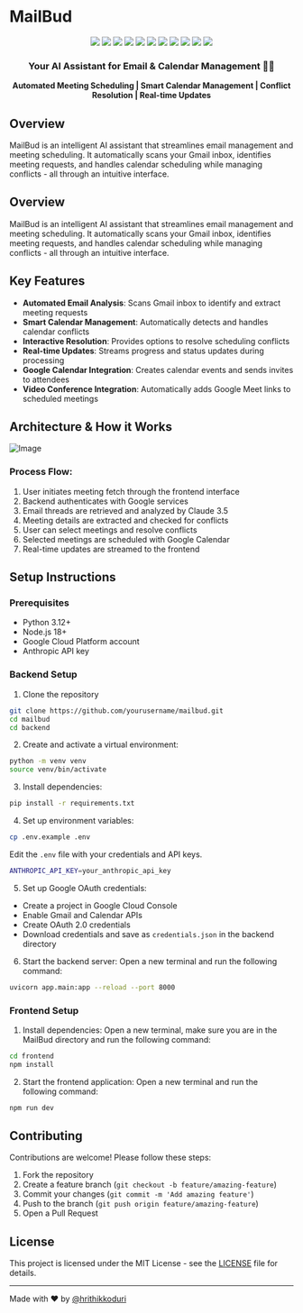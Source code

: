 # MailBud

<div align="center">
  <!-- Backend -->
  <img src="https://img.shields.io/badge/Python-3776AB?style=for-the-badge&logo=python&logoColor=white" />
  <img src="https://img.shields.io/badge/FastAPI-009688?style=for-the-badge&logo=fastapi&logoColor=white" />
  <img src="https://img.shields.io/badge/Anthropic-6B4FBB?style=for-the-badge&logo=anthropic&logoColor=white" />
  <img src="https://img.shields.io/badge/LangChain-121212?style=for-the-badge&logo=chainlink&logoColor=white" />
  <img src="https://img.shields.io/badge/LangGraph-FF6B6B?style=for-the-badge&logo=graph&logoColor=white" />
  <img src="https://img.shields.io/badge/Gmail_API-EA4335?style=for-the-badge&logo=gmail&logoColor=white" />
  <img src="https://img.shields.io/badge/Google_Calendar_API-4285F4?style=for-the-badge&logo=google-calendar&logoColor=white" />
  
  <!-- Frontend -->
  <img src="https://img.shields.io/badge/Next.js-000000?style=for-the-badge&logo=next.js&logoColor=white" />
  <img src="https://img.shields.io/badge/TypeScript-3178C6?style=for-the-badge&logo=typescript&logoColor=white" />
  <img src="https://img.shields.io/badge/Tailwind_CSS-38B2AC?style=for-the-badge&logo=tailwind-css&logoColor=white" />
  <img src="https://img.shields.io/badge/React-61DAFB?style=for-the-badge&logo=react&logoColor=black" />

  <h3>Your AI Assistant for Email & Calendar Management 📧📅</h3>

  <p align="center">
    <b>Automated Meeting Scheduling | Smart Calendar Management | Conflict Resolution | Real-time Updates</b>
  </p>
</div>

## Overview
MailBud is an intelligent AI assistant that streamlines email management and meeting scheduling. It automatically scans your Gmail inbox, identifies meeting requests, and handles calendar scheduling while managing conflicts - all through an intuitive interface.

## Overview
MailBud is an intelligent AI assistant that streamlines email management and meeting scheduling. It automatically scans your Gmail inbox, identifies meeting requests, and handles calendar scheduling while managing conflicts - all through an intuitive interface.

## Key Features

- **Automated Email Analysis**: Scans Gmail inbox to identify and extract meeting requests
- **Smart Calendar Management**: Automatically detects and handles calendar conflicts
- **Interactive Resolution**: Provides options to resolve scheduling conflicts
- **Real-time Updates**: Streams progress and status updates during processing
- **Google Calendar Integration**: Creates calendar events and sends invites to attendees
- **Video Conference Integration**: Automatically adds Google Meet links to scheduled meetings

## Architecture & How it Works
![Image](https://github.com/user-attachments/assets/00edac40-6b2f-4999-b480-fa2ca1a0e46d)


### Process Flow:
1. User initiates meeting fetch through the frontend interface
2. Backend authenticates with Google services
3. Email threads are retrieved and analyzed by Claude 3.5
4. Meeting details are extracted and checked for conflicts
5. User can select meetings and resolve conflicts
6. Selected meetings are scheduled with Google Calendar
7. Real-time updates are streamed to the frontend

## Setup Instructions

### Prerequisites
- Python 3.12+
- Node.js 18+
- Google Cloud Platform account
- Anthropic API key

### Backend Setup
1. Clone the repository
```bash
git clone https://github.com/yourusername/mailbud.git
cd mailbud
cd backend
```
2. Create and activate a virtual environment:
```bash
python -m venv venv
source venv/bin/activate
```
3. Install dependencies:
```bash
pip install -r requirements.txt
```


4. Set up environment variables:
```bash
cp .env.example .env
```
Edit the `.env` file with your credentials and API keys.
```bash
ANTHROPIC_API_KEY=your_anthropic_api_key
```

5. Set up Google OAuth credentials:
- Create a project in Google Cloud Console
- Enable Gmail and Calendar APIs
- Create OAuth 2.0 credentials
- Download credentials and save as `credentials.json` in the backend directory

6. Start the backend server:
Open a new terminal and run the following command:
```bash
uvicorn app.main:app --reload --port 8000
```

### Frontend Setup
1. Install dependencies:
Open a new terminal, make sure you are in the MailBud directory and run the following command:
```bash
cd frontend
npm install
```
2. Start the frontend application:
Open a new terminal and run the following command:
```bash
npm run dev
```

## Contributing
Contributions are welcome! Please follow these steps:

1. Fork the repository
2. Create a feature branch (`git checkout -b feature/amazing-feature`)
3. Commit your changes (`git commit -m 'Add amazing feature'`)
4. Push to the branch (`git push origin feature/amazing-feature`)
5. Open a Pull Request

## License
This project is licensed under the MIT License - see the [LICENSE](LICENSE) file for details.


---

Made with ❤️ by [@hrithikkoduri](https://github.com/hrithikkoduri)



